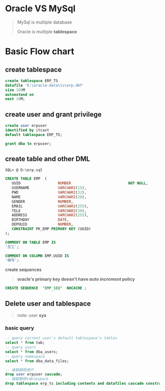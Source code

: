 # Oracle VS MySql

> MySql is multiple database
>
> Oracle is multiple **tablespace**

# Basic Flow chart

## create tablespace

```sql
create tablespace ERP_TS
datafile 'E:\oracle-data\ts\erp.dbf'
size 100M
autoextend on
next 10M;
```

## create user and grant privilege

```sql
create user erpuser
identified by itcast
default tablespace ERP_TS;

grant dba to erpuser;
```

## create table  and other DML

`SQL> @ D:\erp.sql`

```sql
CREATE TABLE EMP  (
   UUID                 NUMBER                          NOT NULL,
   USERNAME             VARCHAR2(15),
   PWD                  VARCHAR2(32),
   NAME                 VARCHAR2(28),
   GENDER               NUMBER,
   EMAIL                VARCHAR2(255),
   TELE                 VARCHAR2(30),
   ADDRESS              VARCHAR2(255),
   BIRTHDAY             DATE,
   DEPUUID              NUMBER,
   CONSTRAINT PK_EMP PRIMARY KEY (UUID)
);

COMMENT ON TABLE EMP IS
'员工';

COMMENT ON COLUMN EMP.UUID IS
'编号';
```

create sequences

> **oracle's primary key doesn't have *auto increment* policy**

```sql
CREATE SEQUENCE  "EMP_SEQ"  NOCACHE ;
```

## Delete user and tablespace

> note: user **sys**

### basic query

```sql
-- query current user's default tablespace's tables
select * from tab;
-- query users
select * from dba_users;
-- query namespace
select * from dba_data_files;
```



```sql
-- 级联删除用户
drop user erpuser cascade;
-- 级联删除tablespace
drop tablespace erp_ts including contents and datafiles cascade constraint;
```

